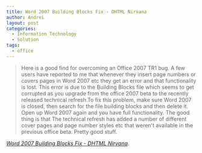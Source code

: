```yaml
---
title: Word 2007 Building Blocks Fix - DHTML Nirvana
author: Andrei
layout: post
categories:
  - Information Technology
  - Solution
tags:
  - office
---
```

<blockquote cite="http://dhtmlnirvana.com/blog/permalink/word-2007-building-blocks.html">
  <p>
    Here is a good find for overcoming an Office 2007 TR1 bug. A few users have reported to me that whenever they insert page numbers or covers pages in Word 2007 etc they get an error and that functionality is lost. This error is due to the Building Blocks file which seems to get corrupted as you upgrade from the office 2007 beta to the recently released technical refresh.To fix this problem, make sure Word 2007 is closed, then search for the file building blocks and then delete it. Open up Word 2007 again and you have full functionality. The good thing is that The technical refresh has added a number of different cover pages and page number styles etc that weren't available in the previous office beta. Pretty good stuff.
  </p>
</blockquote>

<p class="citation">
  <cite><a href="http://dhtmlnirvana.com/blog/permalink/word-2007-building-blocks.html">Word 2007 Building Blocks Fix - DHTML Nirvana</a></cite>.
</p>